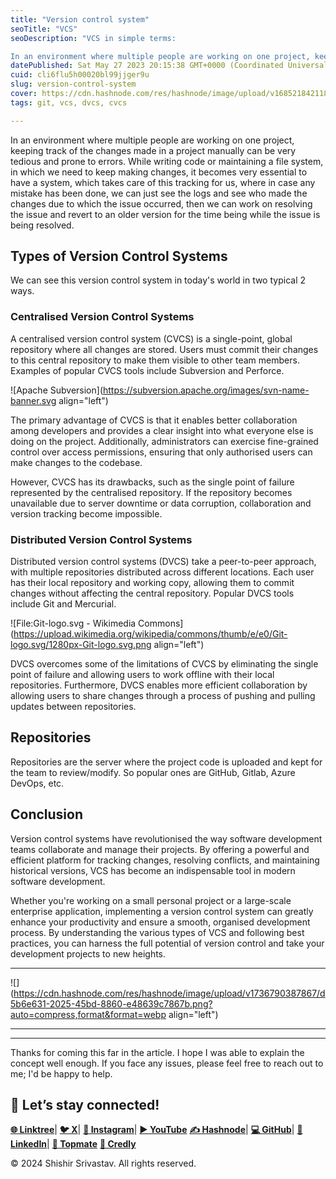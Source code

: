 ```yaml
---
title: "Version control system"
seoTitle: "VCS"
seoDescription: "VCS in simple terms:

In an environment where multiple people are working on one project, keeping track of the changes made in a project manually can be ver"
datePublished: Sat May 27 2023 20:15:38 GMT+0000 (Coordinated Universal Time)
cuid: cli6flu5h00020bl99jjger9u
slug: version-control-system
cover: https://cdn.hashnode.com/res/hashnode/image/upload/v1685218421188/11ab3451-694c-4aaf-9dc3-b9fbefbc00d5.png
tags: git, vcs, dvcs, cvcs

---
```


In an environment where multiple people are working on one project, keeping track of the changes made in a project manually can be very tedious and prone to errors. While writing code or maintaining a file system, in which we need to keep making changes, it becomes very essential to have a system, which takes care of this tracking for us, where in case any mistake has been done, we can just see the logs and see who made the changes due to which the issue occurred, then we can work on resolving the issue and revert to an older version for the time being while the issue is being resolved.

## Types of Version Control Systems

We can see this version control system in today's world in two typical 2 ways.

### Centralised Version Control Systems

A centralised version control system (CVCS) is a single-point, global repository where all changes are stored. Users must commit their changes to this central repository to make them visible to other team members. Examples of popular CVCS tools include Subversion and Perforce.

![Apache Subversion](https://subversion.apache.org/images/svn-name-banner.svg align="left")

The primary advantage of CVCS is that it enables better collaboration among developers and provides a clear insight into what everyone else is doing on the project. Additionally, administrators can exercise fine-grained control over access permissions, ensuring that only authorised users can make changes to the codebase.

However, CVCS has its drawbacks, such as the single point of failure represented by the centralised repository. If the repository becomes unavailable due to server downtime or data corruption, collaboration and version tracking become impossible.

### Distributed Version Control Systems

Distributed version control systems (DVCS) take a peer-to-peer approach, with multiple repositories distributed across different locations. Each user has their local repository and working copy, allowing them to commit changes without affecting the central repository. Popular DVCS tools include Git and Mercurial.

![File:Git-logo.svg - Wikimedia Commons](https://upload.wikimedia.org/wikipedia/commons/thumb/e/e0/Git-logo.svg/1280px-Git-logo.svg.png align="left")

DVCS overcomes some of the limitations of CVCS by eliminating the single point of failure and allowing users to work offline with their local repositories. Furthermore, DVCS enables more efficient collaboration by allowing users to share changes through a process of pushing and pulling updates between repositories.

## Repositories

Repositories are the server where the project code is uploaded and kept for the team to review/modify. So popular ones are GitHub, Gitlab, Azure DevOps, etc.

## Conclusion

Version control systems have revolutionised the way software development teams collaborate and manage their projects. By offering a powerful and efficient platform for tracking changes, resolving conflicts, and maintaining historical versions, VCS has become an indispensable tool in modern software development.

Whether you're working on a small personal project or a large-scale enterprise application, implementing a version control system can greatly enhance your productivity and ensure a smooth, organised development process. By understanding the various types of VCS and following best practices, you can harness the full potential of version control and take your development projects to new heights.

---

![](https://cdn.hashnode.com/res/hashnode/image/upload/v1736790387867/d5b6e631-2025-45bd-8860-e48639c7867b.png?auto=compress,format&format=webp align="left")

---

---

Thanks for coming this far in the article. I hope I was able to explain the concept well enough. If you face any issues, please feel free to reach out to me; I'd be happy to help.

## 🔗 Let’s stay connected!

[**🌐 Linktree**](https://linktr.ee/shishirsrivastav)| [**🐦 X**](https://x.com/shishir_who)| [**📸 Instagram**](https://www.instagram.com/programmatic.ly)| [**▶️ YouTube**](https://www.youtube.com/channel/UCCZiCzPtg9pmDwChJ4ROIpA) [**✍️ Hashnode**](https://hashnode.com/@ShishirSrivastav)| [**💻 GitHub**](https://github.com/Shishir420-GIT)| [**🔗 LinkedIn**](https://www.linkedin.com/in/shishir-srivastav)| [**🤝 Topmate**](https://topmate.io/shishir_srivastav) [**🏅 Credly**](https://www.credly.com/users/shishir-srivastav-who)

© 2024 Shishir Srivastav. All rights reserved.